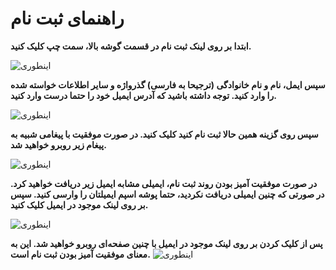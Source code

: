 <!-- TITLE: ثبت نام -->

# راهنمای ثبت نام 
**ابتدا بر روی لینک ثبت نام در قسمت گوشه بالا، سمت چپ کلیک کنید.**

![اینطوری](https://docs.shahredigar.ir/uploads/signup/click-signup.png)

**سپس ایمل، نام و نام خانوادگی (ترجیحا به فارسی) گذرواژه و سایر اطلاعات خواسته شده را وارد کنید. توجه داشته باشید که آدرس ایمیل خود را حتما درست وارد کنید.**

![اینطوری](https://docs.shahredigar.ir/uploads/signup/enter-info.png)

**سپس روی گزینه همین حالا ثبت نام کنید کلیک کنید. در صورت موفقیت با پیغامی شبیه به پیغام زیر روبرو خواهید شد.**

![اینطوری](https://docs.shahredigar.ir/uploads/signup/register-success.png)

**در صورت موفقیت آمیز بودن روند ثبت نام، ایمیلی مشابه ایمیل زیر دریافت خواهید کرد. در صورتی که چنین ایمیلی دریافت نکردید، حتما پوشه اسپم ایمیلتان را وارسی کنید. سپس بر روی لینک موجود در ایمیل کلیک کنید.**

![اینطوری](https://docs.shahredigar.ir/uploads/signup/register-email.png)

**پس از کلیک کردن بر روی لینک موجود در ایمیل با چنین صفحه‌ای روبرو خواهید شد. این به معنای موفقیت آمیز بودن ثبت نام است.**
![اینطوری](https://docs.shahredigar.ir/uploads/signup/register-final.png)